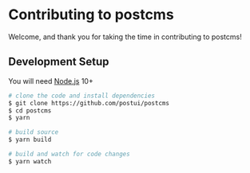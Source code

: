 # Contributing to postcms

Welcome, and thank you for taking the time in contributing to postcms!


## Development Setup

You will need [Node.js](https://nodejs.org/) 10+

```bash
# clone the code and install dependencies
$ git clone https://github.com/postui/postcms
$ cd postcms
$ yarn

# build source
$ yarn build

# build and watch for code changes
$ yarn watch
```
